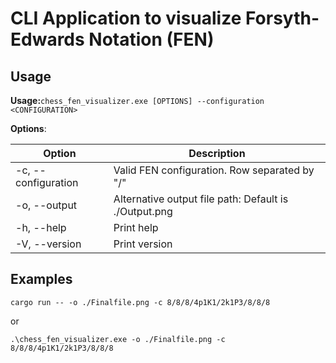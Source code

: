 # CLI Application to visualize Forsyth-Edwards Notation (FEN)

## Usage

__Usage:__`chess_fen_visualizer.exe [OPTIONS] --configuration <CONFIGURATION>`

__Options__:

| Option                              | Description                                           |
|-------------------------------------|-------------------------------------------------------|
| -c, --configuration <CONFIGURATION> | Valid FEN configuration. Row separated by "/"         |
| -o, --output                        | Alternative output file path: Default is ./Output.png |
| -h, --help                          | Print help                                            |
| -V, --version                       | Print version                                         |

## Examples

`cargo run -- -o ./Finalfile.png -c 8/8/8/4p1K1/2k1P3/8/8/8`

or 

`.\chess_fen_visualizer.exe -o ./Finalfile.png -c 8/8/8/4p1K1/2k1P3/8/8/8`
